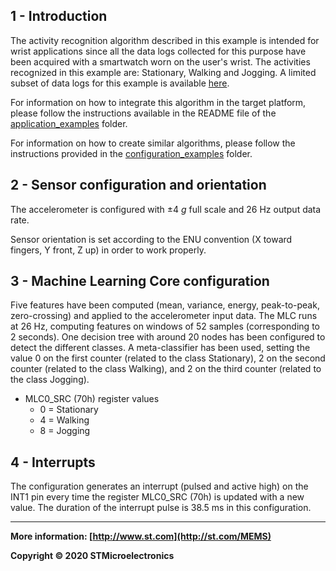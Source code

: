## 1 - Introduction

The activity recognition algorithm described in this example is intended for wrist applications since all the data logs collected for this purpose have been acquired with a smartwatch worn on the user's wrist. 
The activities recognized in this example are: Stationary, Walking and Jogging. 
A limited subset of data logs for this example is available [here](./datalogs/).

For information on how to integrate this algorithm in the target platform, please follow the instructions available in the README file of the [application_examples]( https://github.com/STMicroelectronics/STMems_Machine_Learning_Core/tree/master/application_examples ) folder. 

For information on how to create similar algorithms, please follow the instructions provided in the [configuration_examples]( https://github.com/STMicroelectronics/STMems_Machine_Learning_Core/tree/master/configuration_examples ) folder. 


## 2 - Sensor configuration and orientation

The accelerometer is configured with ±4 *g* full scale and 26 Hz output data rate.

Sensor orientation is set according to the ENU convention (X toward fingers, Y front, Z up) in order to work properly.




## 3 - Machine Learning Core configuration

Five features have been computed (mean, variance, energy, peak-to-peak, zero-crossing) and applied to the accelerometer input data.
The MLC runs at 26 Hz, computing features on windows of 52 samples (corresponding to 2 seconds).
One decision tree with around 20 nodes has been configured to detect the different classes.
A meta-classifier has been used, setting the value 0 on the first counter (related to the class Stationary), 2 on the second counter (related to the class Walking), and 2 on the third counter (related to the class Jogging).

- MLC0_SRC (70h) register values
  - 0 = Stationary
  - 4 = Walking
  - 8 = Jogging


## 4 - Interrupts

The configuration generates an interrupt (pulsed and active high) on the INT1 pin every time the register MLC0_SRC (70h) is updated with a new value. The duration of the interrupt pulse is 38.5 ms in this configuration.

------

**More information: [http://www.st.com](http://st.com/MEMS)**

**Copyright © 2020 STMicroelectronics**